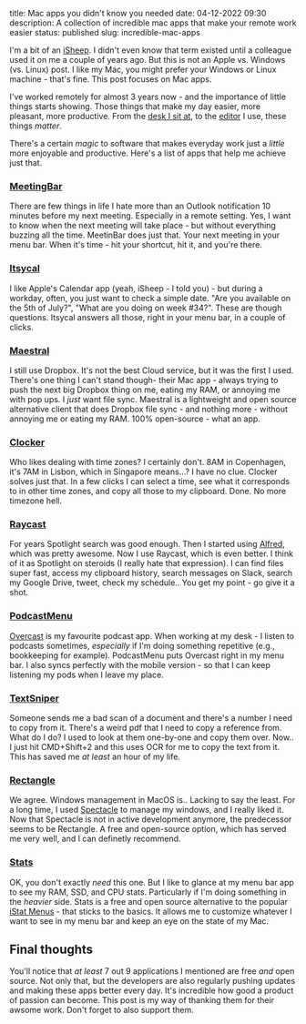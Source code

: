 title: Mac apps you didn't know you needed
date: 04-12-2022 09:30
description: A collection of incredible mac apps that make your remote work easier
status: published
slug: incredible-mac-apps


I'm a bit of an [iSheep](https://www.urbandictionary.com/define.php?term=iSheep). I didn't even know that term existed until a colleague used it on me a couple of years ago. But this is not an Apple vs. Windows (vs. Linux) post. I like my Mac, you might prefer your Windows or Linux machine - that's fine. This post focuses on Mac apps.

I've worked remotely for almost 3 years now - and the importance of little things starts showing. Those things that make my day easier, more pleasant, more productive. From the [desk I sit at](/blog/how-to-work-from-home-revisited), to the [editor](/blog/vim-for-python-development-and-not-only) I use, these things *matter*.

There's a certain *magic* to software that makes everyday work just a *little* more enjoyable and productive. Here's a list of apps that help me achieve just that. 

### <a target="_blank" href="https://meetingbar.onrender.com/">MeetingBar</a>
There are few things in life I hate more than an Outlook notification 10 minutes before my next meeting. Especially in a remote setting. Yes, I want to know when the next meeting will take place - but without everything buzzing all the time. MeetinBar does just that. Your next meeting in your menu bar. When it's time - hit your shortcut, hit it, and you're there. 

### <a target="_blank" href="https://www.mowglii.com/itsycal/">Itsycal</a>
I like Apple's Calendar app (yeah, iSheep - I told you) - but during a workday, often, you just want to check a simple date. "Are you available on the 5th of July?", "What are you doing on week #34?". These are though questions. Itsycal answers all those, right in your menu bar, in a couple of clicks.

### <a target="_blank" href="https://maestral.app/">Maestral</a>
I still use Dropbox. It's not the best Cloud service, but it was the first I used. There's one thing I can't stand though- their Mac app - always trying to push the next big Dropbox thing on me, eating my RAM, or annoying me with pop ups. I *just* want file sync. Maestral is a lightweight and open source alternative client that does Dropbox file sync - and nothing more - without annoying me or eating my RAM. 100% open-source - what an app. 

### <a target="_blank" href="https://abhishekbanthia.com/clocker/">Clocker</a>
Who likes dealing with time zones? I certainly don't. 8AM in Copenhagen, it's 7AM in Lisbon, which in Singapore means...? I have no clue. Clocker solves just that. In a few clicks I can select a time, see what it corresponds to in other time zones, and copy all those to my clipboard. Done. No more timezone hell. 

### <a target="_blank" href="https://www.raycast.com/">Raycast</a>
For years Spotlight search was good enough. Then I started using [Alfred](https://www.alfredapp.com/), which was pretty awesome. Now I use Raycast, which is even better. I think of it as Spotlight on steroids (I really hate that expression). I can find files super fast, access my clipboard history, search messages on Slack, search my Google Drive, tweet, check my schedule.. You get my point - go give it a shot.  

### <a target="_blank" href="https://github.com/insidegui/PodcastMenu">PodcastMenu</a>
[Overcast](https://overcast.fm/) is my favourite podcast app. When working at my desk - I listen to podcasts sometimes, *especially* if I'm doing something repetitive (e.g., bookkeeping for example). PodcastMenu puts Overcast right in my menu bar. I also syncs perfectly with the mobile version - so that I can keep listening my pods when I leave my place.

### <a target="_blank" href="https://textsniper.app/">TextSniper</a>
Someone sends me a bad scan of a document and there's a number I need to copy from it. There's a weird pdf that I need to copy a reference from. What do I do? I used to look at them one-by-one and copy them over. Now.. I just hit CMD+Shift+2 and this uses OCR for me to copy the text from it. This has saved me *at least* an hour of my life. 

### <a target="_blank" href="https://rectangleapp.com/">Rectangle</a>
We agree. Windows management in MacOS is.. Lacking to say the least. For a long time, I used [Spectacle](https://www.spectacleapp.com/) to manage my windows, and I really liked it. Now that Spectacle is not in active development anymore, the predecessor seems to be Rectangle. A free and open-source option, which has served me very well, and I can definetly recommend. 

### <a target="_blank" href="https://github.com/exelban/stats">Stats</a>
OK, you don't exactly *need* this one. But I like to glance at my menu bar app to see my RAM, SSD, and CPU stats. Particularly if I'm doing something in the *heavier* side. Stats is a free and open source alternative to the popular [iStat Menus](https://bjango.com/mac/istatmenus/) - that sticks to the basics. It allows me to customize whatever I want to see in my menu bar and keep an eye on the state of my Mac. 

## Final thoughts

You'll notice that *at least* 7 out 9 applications I mentioned are free *and* open source. Not only that, but the developers are also regularly pushing updates and making these apps better every day. It's incredible how good a product of passion can become. This post is my way of thanking them for their awsome work. Don't forget to also support them.

